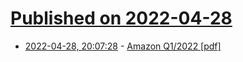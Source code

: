 # [Published on 2022-04-28](index.md)

* [2022-04-28, 20:07:28](https://news.ycombinator.com/item?id=31197559) - [Amazon Q1/2022 [pdf]](https://s2.q4cdn.com/299287126/files/doc_financials/2022/q1/Q1-2022-Amazon-Earnings-Release.pdf)
